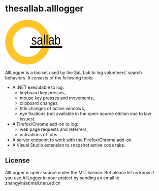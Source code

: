 # thesallab.alllogger
![The SaL Lab](sallab.png)

AllLogger is a toolset used by the SaL Lab to log volunteers' search
 behaviors. It consists of the following tools:
* A .NET executable to log:
  * keyboard key presses,
  * mouse key presses and movements,
  * clipboard changes,
  * title changes of active windows,
  * eye fixations (not available in the open-source edition due to law issues).
* A Firefox/Chrome add-on to log:
  * web page requests and referrers,
  * activations of tabs.
* A server endpoint to work with the Firefox/Chrome add-on.
* A Visual Studio extension to snapshot active code tabs.
## License
AllLogger is open-source under the MIT license. But please let us know if
 you use AllLogger in your project by sending an email to zhangyin(at)mail.neu.ed.cn